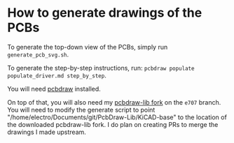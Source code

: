 # How to generate drawings of the PCBs

To generate the top-down view of the PCBs, simply run `generate_pcb_svg.sh`.

To generate the step-by-step instructions, run:
`pcbdraw populate populate_driver.md step_by_step`.

You will need [pcbdraw](https://github.com/yaqwsx/PcbDraw) installed.

On top of that, you will also need my [pcbdraw-lib fork](https://github.com/Electro707/PcbDraw-Lib/tree/e707) on the `e707` branch. You will need to modify the generate script to point "/home/electro/Documents/git/PcbDraw-Lib/KiCAD-base" to the location of the downloaded pcbdraw-lib fork. I do plan on creating PRs to merge the drawings I made upstream.
